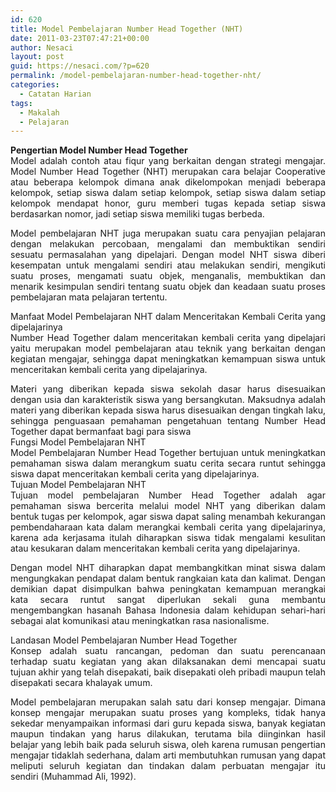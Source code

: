 ```yaml
---
id: 620
title: Model Pembelajaran Number Head Together (NHT)
date: 2011-03-23T07:47:21+00:00
author: Nesaci
layout: post
guid: https://nesaci.com/?p=620
permalink: /model-pembelajaran-number-head-together-nht/
categories:
  - Catatan Harian
tags:
  - Makalah
  - Pelajaran
---
```

<p style="text-align: justify;">
  <strong>Pengertian Model Number Head Together</strong><br /> Model adalah contoh atau fiqur yang berkaitan dengan strategi mengajar. Model Number Head Together (NHT) merupakan cara belajar Cooperative atau beberapa kelompok dimana anak dikelompokan menjadi beberapa kelompok, setiap siswa dalam setiap kelompok, setiap siswa dalam setiap kelompok mendapat honor, guru memberi tugas kepada setiap siswa berdasarkan nomor, jadi setiap siswa memiliki tugas berbeda.
</p>

<p style="text-align: justify;">
  Model pembelajaran NHT juga merupakan suatu cara penyajian pelajaran dengan melakukan percobaan, mengalami dan membuktikan sendiri sesuatu permasalahan yang dipelajari. Dengan model NHT siswa diberi kesempatan untuk mengalami sendiri atau melakukan sendiri, mengikuti suatu proses, mengamati suatu objek, menganalis, membuktikan dan menarik kesimpulan sendiri tentang suatu objek dan keadaan suatu proses pembelajaran mata pelajaran tertentu.
</p>

<p style="text-align: justify;">
  Manfaat Model Pembelajaran NHT dalam Menceritakan Kembali Cerita yang dipelajarinya<br /> Number Head Together dalam menceritakan kembali cerita yang dipelajari yaitu merupakan model pembelajaran atau teknik yang berkaitan dengan kegiatan mengajar, sehingga dapat meningkatkan kemampuan siswa untuk menceritakan kembali cerita yang dipelajarinya.
</p>

<p style="text-align: justify;">
  Materi yang diberikan kepada siswa sekolah dasar harus disesuaikan dengan usia dan karakteristik siswa yang bersangkutan. Maksudnya adalah materi yang diberikan kepada siswa harus disesuaikan dengan tingkah laku, sehingga penguasaan pemahaman pengetahuan tentang Number Head Together dapat bermanfaat bagi para siswa<br /> Fungsi Model Pembelajaran NHT<br /> Model Pembelajaran Number Head Together bertujuan untuk meningkatkan pemahaman siswa dalam merangkum suatu cerita secara runtut sehingga siswa dapat menceritakan kembali cerita yang dipelajarinya.<br /> Tujuan Model Pembelajaran NHT<br /> Tujuan model pembelajaran Number Head Together adalah agar pemahaman siswa bercerita melalui model NHT yang diberikan dalam bentuk tugas per kelompok, agar siswa dapat saling menambah kekurangan pembendaharaan kata dalam merangkai kembali cerita yang dipelajarinya, karena ada kerjasama itulah diharapkan siswa tidak mengalami kesulitan atau kesukaran dalam menceritakan kembali cerita yang dipelajarinya.
</p>

<p style="text-align: justify;">
  Dengan model NHT diharapkan dapat membangkitkan minat siswa dalam mengungkakan pendapat dalam bentuk rangkaian kata dan kalimat. Dengan demikian dapat disimpulkan bahwa peningkatan kemampuan merangkai kata secara runtut sangat diperlukan sekali guna membantu mengembangkan hasanah Bahasa Indonesia dalam kehidupan sehari-hari sebagai alat komunikasi atau meningkatkan rasa nasionalisme.
</p>

<p style="text-align: justify;">
  Landasan Model Pembelajaran Number Head Together<br /> Konsep adalah suatu rancangan, pedoman dan suatu perencanaan terhadap suatu kegiatan yang akan dilaksanakan demi mencapai suatu tujuan akhir yang telah disepakati, baik disepakati oleh pribadi maupun telah disepakati secara khalayak umum.
</p>

<p style="text-align: justify;">
  Model pembelajaran merupakan salah satu dari konsep mengajar. Dimana konsep mengajar merupakan suatu proses yang kompleks, tidak hanya sekedar menyampaikan informasi dari guru kepada siswa, banyak kegiatan maupun tindakan yang harus dilakukan, terutama bila diinginkan hasil belajar yang lebih baik pada seluruh siswa, oleh karena rumusan pengertian mengajar tidaklah sederhana, dalam arti membutuhkan rumusan yang dapat meliputi seluruh kegiatan dan tindakan dalam perbuatan mengajar itu sendiri (Muhammad Ali, 1992).
</p>